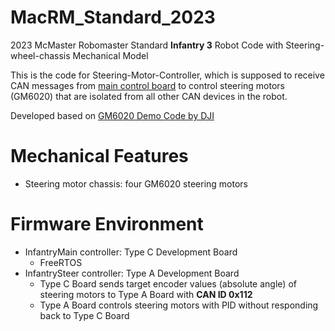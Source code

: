 # MacRM_Standard_2023
2023 McMaster Robomaster Standard **Infantry 3** Robot Code with Steering-wheel-chassis Mechanical Model

This is the code for Steering-Motor-Controller, which is supposed to receive CAN messages from [main control board](https://github.com/macrobomastercontrolteam/Infantry_1_4Mecanum) to control steering motors (GM6020) that are isolated from all other CAN devices in the robot.

Developed based on [GM6020 Demo Code by DJI](https://www.robomaster.com/en-US/products/components/general/gm6020)

# Mechanical Features
- Steering motor chassis: four GM6020 steering motors

# Firmware Environment
- InfantryMain controller: Type C Development Board
    - FreeRTOS
- InfantrySteer controller: Type A Development Board
    - Type C Board sends target encoder values (absolute angle) of steering motors to Type A Board with **CAN ID 0x112**
    - Type A Board controls steering motors with PID without responding back to Type C Board
